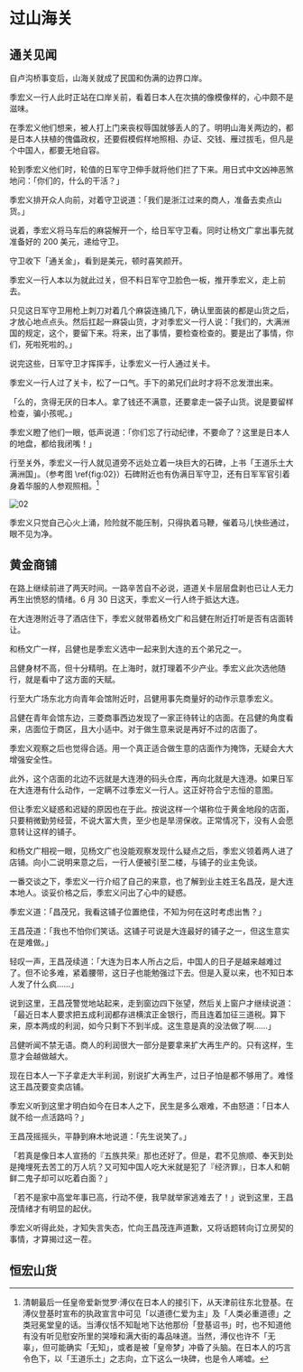 # 过山海关

## 通关见闻

自卢沟桥事变后，山海关就成了民国和伪满的边界口岸。

季宏义一行人此时正站在口岸关前，看着日本人在次搞的像模像样的，心中颇不是滋味。

在季宏义他们想来，被人打上门来丧权辱国就够丢人的了。明明山海关两边的，都是日本人扶植的傀儡政权，还要假模假样地照相、办证、交钱、雁过拔毛，但凡是个中国人，都要无地自容。

轮到季宏义他们时，轮值的日军守卫伸手就将他们拦了下来。用日式中文凶神恶煞地问：「你们的，什么的干活？」

季宏义排开众人向前，对着守卫说道：「我们是浙江过来的商人，准备去卖点山货。」

说着，季宏义将马车后的麻袋解开一个，给日军守卫看。同时让杨文广拿出事先就准备好的 200 美元，递给守卫。

守卫收下「通关金」，看到是美元，顿时喜笑颜开。

季宏义一行人本以为就此过关，但不料日军守卫脸色一板，推开季宏义，走上前去。

只见这日军守卫用枪上刺刀对着几个麻袋连捅几下，确认里面装的都是山货之后，才放心地点点头。然后扛起一麻袋山货，才对季宏义一行人说：「我们的，大满洲国的规定，这个，要留下来。将来，出了事情，要检查检查的。要是出了事情，你们，死啦死啦的。」

说完这些，日军守卫才挥挥手，让季宏义一行人通过关卡。

季宏义一行人过了关卡，松了一口气。手下的弟兄们此时才将不忿发泄出来。

「么的，贪得无厌的日本人。拿了钱还不满意，还要拿走一袋子山货。说是要留样检查，骗小孩呢。」

季宏义瞪了他们一眼，低声说道：「你们忘了行动纪律，不要命了？这里是日本人的地盘，都给我闭嘴！」

行至关外，季宏义一行人就见道旁不远处立着一块巨大的石碑，上书「王道乐土大满洲国」。（参考图 \ref{fig:02}）石碑附近也有伪满日军守卫，还有日军军官引着身着华服的人参观照相。[^1]

![02](../../../../images/02.jpg "山海关外的「王道乐土」石碑")

季宏义只觉自己心火上涌，险险就不能压制，只得执着马鞭，催着马儿快些通过，眼不见为净。

## 黄金商铺

在路上继续前进了两天时间。一路辛苦自不必说，道道关卡层层盘剥也已让人无力再生出愤怒的情绪。6 月 30 日这天，季宏义一行人终于抵达大连。

在大连港附近寻了酒店住下，季宏义就带着杨文广和吕健在附近打听是否有店面转让。

和杨文广一样，吕健也是季宏义选中一起来到大连的五个弟兄之一。

吕健身材不高，但十分精明。在上海时，就打理着不少产业。季宏义此次选他随行，就是看中了这方面的天赋。

行至大广场东北方向青年会馆附近时，吕健用事先商量好的动作示意季宏义。

吕健在青年会馆东边，三菱商事西边发现了一家正待转让的店面。在吕健的角度看来，店面位于商区，且大小适中。对于做生意来说是再好不过的店面了。

季宏义观察之后也觉得合适。用一个真正适合做生意的店面作为掩饰，无疑会大大增强安全性。

此外，这个店面的北边不远就是大连港的码头仓库，再向北就是大连港。如果日军在大连港有什么动作，一定瞒不过季宏义一行人。这正好符合宁志恒的意图。

但让季宏义疑惑和迟疑的原因也在于此。按说这样一个堪称位于黄金地段的店面，只要稍微勤劳经营，不说大富大贵，至少也是旱涝保收。正常情况下，没有人会愿意转让这样的铺子。

和杨文广相视一眼，见杨文广也没能观察发现什么疑点之后，季宏义领着两人进了店铺。向小二说明来意之后，一行人便被引至二楼，与铺子的业主免谈。

一番交谈之下，季宏义一行介绍了自己的来意，也了解到业主姓王名昌茂，是大连本地人。谈妥价格之后，季宏义问出了心中的疑惑。

季宏义道：「昌茂兄，我看这铺子位置绝佳，不知为何在这时考虑出售？」

王昌茂道：「我也不怕你们笑话。这铺子可说是大连最好的铺子之一，但这生意实在是难做。」

轻叹一声，王昌茂续道：「大连为日本人所占之后，中国人的日子是越来越难过了。但不论多难，紧着腰带，这日子也能勉强过下去。但是入夏以来，也不知日本人发了什么疯……」

说到这里，王昌茂警觉地站起来，走到窗边四下张望，然后关上窗户才继续说道：「最近日本人要求把五成利润都存进横滨正金银行，而且连着加征三道税。算下来，原本两成的利润，如今只剩下不到半成。这生意是真的没法做了啊……」

吕健听闻不禁无语。商人的利润很大一部分是要拿来扩大再生产的。只有这样，生意才会越做越大。

现在日本人一下子拿走大半利润，别说扩大再生产，过日子怕是都不够用了。难怪这王昌茂要变卖店铺。

季宏义听到这里才明白如今在日本人之下，民生是多么艰难，不由怒道：「日本人就不给一点活路吗？」

王昌茂摇摇头，平静到麻木地说道：「先生说笑了。」

「若真是像日本人宣扬的『五族共荣』那也还好了。但是，君不见旅顺、奉天到处是掩埋死去苦工的万人坑？又可知中国人吃大米就是犯了『经济罪』，日本人和朝鲜二鬼子却可以吃着白面？」

「若不是家中高堂年事已高，行动不便，我早就举家逃难去了！」说到这里，王昌茂情绪才有明显的起伏。

季宏义听得此处，才知失言失态，忙向王昌茂连声道歉，又将话题转向订立房契的事情，才算揭过这一茬。

## 恒宏山货

<!-- ![01](../../../../images/01.jpg "东北华北示意图") -->

[^1]: 清朝最后一任皇帝爱新觉罗·溥仪在日本人的接引下，从天津前往东北登基。在溥仪登基时宣布的执政宣言中可见「以道德仁爱为主」及「人类必重道德」之类冠冕堂皇的话。当溥仪恬不知耻地下达他那份「登基诏书」时，也不知道他有没有听见慰安所里的哭嚎和满大街的毒品味道。当然，溥仪也许不「无辜」，但可能确实「无知」，或者是被「皇帝梦」冲昏了头脑。在日本人的巧言令色下，以「王道乐土」之志向，立下这么一块碑，也是令人唏嘘。
